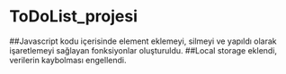 # ToDoList_projesi

##Javascript kodu içerisinde element eklemeyi, silmeyi ve yapıldı olarak işaretlemeyi sağlayan fonksiyonlar oluşturuldu.
##Local storage eklendi, verilerin kaybolması engellendi.

